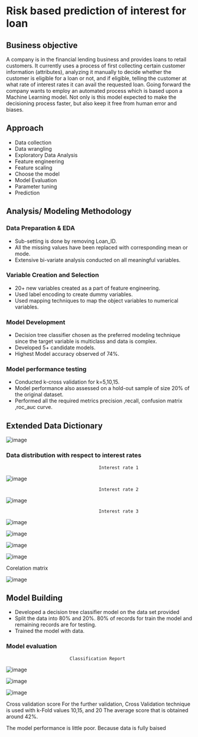 # Risk based prediction of interest for loan

## Business objective
A company is in the financial lending business and provides loans to retail customers. It currently uses a process of first collecting certain customer information (attributes), analyzing it manually to decide whether the customer is eligible for a loan or not, and if eligible, telling the customer at what rate of interest rates it can avail the requested loan. Going forward the company wants to employ an automated process which is based upon a Machine Learning model. Not only is this model expected to make the decisioning process faster, but also keep it free from human error and biases.

## Approach
* Data collection
* Data wrangling
* Exploratory Data Analysis
* Feature engineering
* Feature scaling
* Choose the model
* Model Evaluation
* Parameter tuning
* Prediction

## Analysis/ Modeling Methodology

### Data Preparation & EDA
* Sub-setting is done by removing Loan_ID.
* All the missing values have been replaced with corresponding mean or mode.
* Extensive bi-variate analysis conducted on all meaningful variables.

### Variable Creation and  Selection
* 20+ new variables created as a part of feature engineering.
* Used label encoding to create dummy variables.
* Used mapping techniques to map the object variables to numerical variables.

### Model Development
* Decision tree classifier chosen as the preferred modeling technique since the target variable  is  multiclass and data is complex.
* Developed 5+ candidate models.
* Highest Model accuracy observed of 74%.

### Model performance testing
* Conducted k-cross validation for k=5,10,15.
* Model performance also assessed on a hold-out sample of size 20% of the original dataset.
* Performed all the required metrics precision ,recall, confusion matrix ,roc_auc curve.

## Extended Data Dictionary
![image](https://user-images.githubusercontent.com/93145713/169710826-97780919-beb8-4105-9bd8-3df4351c431b.png)

### Data distribution with respect to interest rates
                                       Interest rate 1
![image](https://user-images.githubusercontent.com/93145713/169710942-ea356836-a2f6-4773-9650-13cf4ac56d93.png)

                                       Interest rate 2
![image](https://user-images.githubusercontent.com/93145713/169710965-be364bf6-ccc7-4725-b135-97d03e5d9fba.png)

                                       Interest rate 3
![image](https://user-images.githubusercontent.com/93145713/169710971-f9e12f63-9d95-4f0a-beee-f64d6a992656.png)

![image](https://user-images.githubusercontent.com/93145713/169711129-0ce23c40-a5d7-4a50-a8cd-5cae8e3b49b2.png)

![image](https://user-images.githubusercontent.com/93145713/169711151-36fc5705-b1b0-49e2-9e6d-5d454acb4109.png)

![image](https://user-images.githubusercontent.com/93145713/169711180-a7d5dcd4-42ae-4743-b18a-8d38e2565213.png)

Corelation matrix

![image](https://user-images.githubusercontent.com/93145713/169711287-a9b01ed0-ee7d-4d83-8e75-b02e25ce45a1.png)


## Model Building
* Developed a decision tree classifier model on the data set provided
* Split the data into 80% and 20%. 80% of records for train the model and remaining records are for testing.
* Trained the model with data.
### Model evaluation
                            Classification Report
![image](https://user-images.githubusercontent.com/93145713/169711588-b2c06d11-5832-436e-8a22-fcea6bc46a41.png)

![image](https://user-images.githubusercontent.com/93145713/169711610-21a626e3-005c-41de-a3c1-2cb12905f8f1.png)

![image](https://user-images.githubusercontent.com/93145713/169711621-24646cc2-c1af-43f5-9300-389aa6b77040.png)

Cross validation score
For the further validation, Cross Validation technique is used with k-Fold values 10,15, and 20
The average score that is obtained  around 42%.

The model performance is little poor. Because data is fully baised
